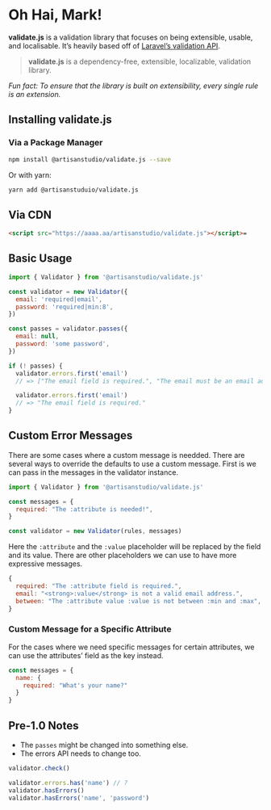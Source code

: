 # Oh Hai, Mark!

**validate.js** is a validation library that focuses on being extensible, usable, and localisable. It’s heavily based off of [Laravel’s validation API](https://laravel.com/docs/5.7/validation).

> **validate.js** is a dependency-free, extensible, localizable, validation library.

*Fun fact: To ensure that the library is built on extensibility, every single rule is an extension.*

## Installing **validate.js**

### Via a Package Manager

```bash
npm install @artisanstudio/validate.js --save
```

Or with yarn:

```bash
yarn add @artisanstuduio/validate.js
```

## Via CDN

```html
<script src="https://aaaa.aa/artisanstudio/validate.js"></script>=
```

## Basic Usage

```javascript
import { Validator } from '@artisanstudio/validate.js'

const validator = new Validator({
  email: 'required|email',
  password: 'required|min:8',
})

const passes = validator.passes({
  email: null,
  password: 'some password',
})

if (! passes) {
  validator.errors.first('email')
  // => ["The email field is required.", "The email must be an email address."]

  validator.errors.first('email')
  // => "The email field is required."
}
```

## Custom Error Messages

There are some cases where a custom message is needded. There are several ways to override the defaults to use a custom message. First is we can pass in the messages in the validator instance.

```javascript
import { Validator } from '@artisanstudio/validate.js'

const messages = {
  required: "The :attribute is needed!",
}

const validator = new Validator(rules, messages)
```

Here the `:attribute` and the `:value` placeholder will be replaced by the field and its value. There are other placeholders we can use to have more expressive messages.

```javascript
{
  required: "The :attribute field is required.",
  email: "<strong>:value</strong> is not a valid email address.",
  between: "The :attribute value :value is not between :min and :max",
}
```

### Custom Message for a Specific Attribute

For the cases where we need specific messages for certain attributes, we can use the attributes’ field as the key instead.

```javascript
const messages = {
  name: {
    required: "What's your name?"
  }
}
```

## Pre-1.0 Notes

- The  `passes` might be changed into something else.
- The errors API needs to change too.

```javascript
validator.check()

validator.errors.has('name') // ?
validator.hasErrors()
validator.hasErrors('name', 'password')
```

